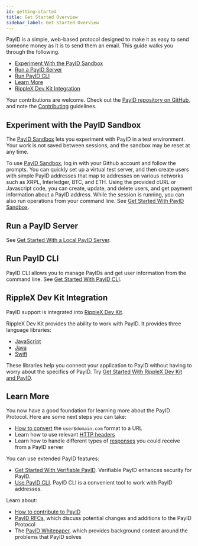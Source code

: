 ```yaml
---
id: getting-started
title: Get Started Overview
sidebar_label: Get Started Overview
---
```


PayID is a simple, web-based protocol designed to make it as easy to send someone money as it is to send them an email. This guide walks you through the following.

- [Experiment With the PayID Sandbox](#experiment-with-the-payid-sandbox)
- [Run a PayID Server](#run-a-payid-server)
- [Run PayID CLI](#run-payid-cli)
- [Learn More](#learn-more)
- [RippleX Dev Kit Integration](#ripplex-dev-kit-integration)

Your contributions are welcome. Check out the [PayID repository on GitHub](https://github.com/payid-org/payid), and note the [Contributing](https://github.com/payid-org/payid/blob/master/CONTRIBUTING.md) guidelines.

## Experiment with the PayID Sandbox

The [PayID Sandbox](https://payid.org/sandbox) lets you experiment with PayID in a test environment. Your work is not saved between sessions, and the sandbox may be reset at any time.

To use [PayID Sandbox](https://payid.org/sandbox), log in with your Github account and follow the prompts. You can quickly set up a virtual test server, and then create users with simple PayID addresses that map to addresses on various networks such as XRPL, Interledger, BTC, and ETH. Using the provided cURL or Javascript code, you can create, update, and delete users, and get payment information about a PayID address. While the session is running, you can also run operations from your command line. See [Get Started With PayID Sandbox](getting-started-sandbox).

## Run a PayID Server

See [Get Started With a Local PayID Server](getting-started-local).

## Run PayID CLI

PayID CLI allows you to manage PayIDs and get user information from the command line. See [Get Started With PayID CLI](payid-cli).

## RippleX Dev Kit Integration

PayID support is integrated into [RippleX Dev Kit](https://github.com/xpring-eng/ripplex-dev-kit).

RippleX Dev Kit provides the ability to work with PayID. It provides three language libraries:

- [JavaScript](https://github.com/xpring-eng/xpring-js)
- [Java](https://github.com/xpring-eng/xpring4j)
- [Swift](https://github.com/xpring-eng/xpringkit)

These libraries help you connect your application to PayID without having to worry about the specifics of PayID. Try [Get Started With RippleX Dev Kit and PayID](ripplex-dev-kit-payid-get-started).

## Learn More

You now have a good foundation for learning more about the PayID Protocol. Here are some next steps you can take:

- [How to convert](https://github.com/xpring-eng/xpring-js#usage-payid) the `user$domain.com` format to a URL
- Learn how to use relevant [HTTP headers](payid-headers)
- Learn how to handle different types of [responses](https://api.payid.org/?version=latest) you could receive from a PayID server

You can use extended PayID features:

- [Get Started With Verifiable PayID](verifiable-payid). Verifiable PayID enhances security for PayID.
- [Use PayID CLI](payid-cli). PayID CLI is a convenient tool to work with PayID addresses.

Learn about:

- [How to contribute to PayID](https://github.com/payid-org/payid/blob/master/CONTRIBUTING.md)
- [PayID RFCs](https://github.com/payid-org/rfcs), which discuss potential changes and additions to the PayID Protocol
- The [PayID Whitepaper](https://payid.org/whitepaper.pdf), which provides background context around the problems that PayID solves
